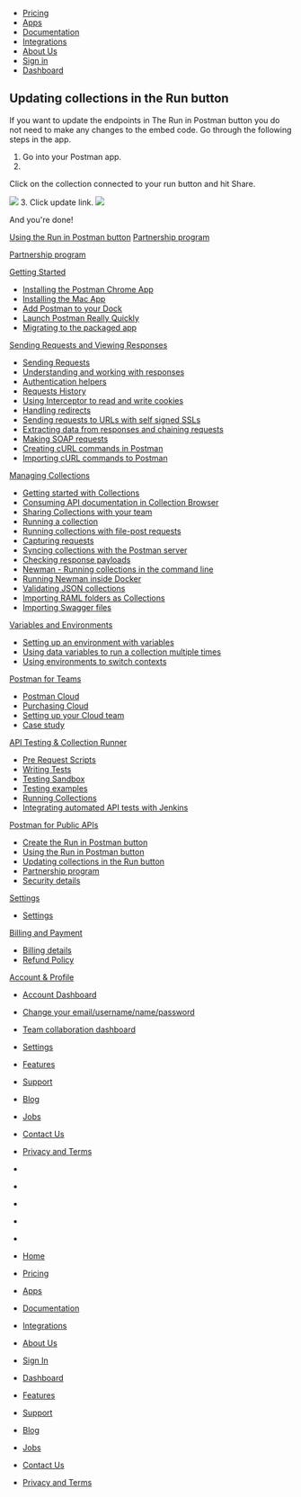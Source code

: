 [][0]

* [Pricing][1]
* [Apps][2]
* [Documentation][3]
* [Integrations][4]
* [About Us][5]
* [Sign in][6]
* [Dashboard][7]

## Updating collections in the Run button

If you want to update the endpoints in The Run in Postman button you do not need to make any changes to the embed code. Go through the following steps in the app.

1. Go into your Postman app.
2. 
Click on the collection connected to your run button and hit Share.

![](https://www.getpostman.com/img/v1/docs/run_button/run_button_1.png)
3. 
Click update link.
![](https://www.getpostman.com/img/v1/docs/update_run_button/update_run_button_2.png)

And you're done!

[Using the Run in Postman button][8]
[Partnership program][9]

[Partnership program][9]

[Getting Started][10]

* [Installing the Postman Chrome App
][11]
* [Installing the Mac App
][12]
* [Add Postman to your Dock
][13]
* [Launch Postman Really Quickly
][14]
* [Migrating to the packaged app
][15]

[Sending Requests and Viewing Responses][16]

* [Sending Requests
][17]
* [Understanding and working with responses
][18]
* [Authentication helpers
][19]
* [Requests History 
][20]
* [Using Interceptor to read and write cookies
][21]
* [Handling redirects
][22]
* [Sending requests to URLs with self signed SSLs
][23]
* [Extracting data from responses and chaining requests
][24]
* [Making SOAP requests
][25]
* [Creating cURL commands in Postman
][26]
* [Importing cURL commands to Postman
][27]

[Managing Collections][28]

* [Getting started with Collections
][29]
* [Consuming API documentation in Collection Browser
][30]
* [Sharing Collections with your team
][31]
* [Running a collection
][32]
* [Running collections with file-post requests
][33]
* [Capturing requests
][34]
* [Syncing collections with the Postman server
][35]
* [Checking response payloads
][36]
* [Newman - Running collections in the command line 
][37]
* [Running Newman inside Docker
][38]
* [Validating JSON collections
][39]
* [Importing RAML folders as Collections
][40]
* [Importing Swagger files
][41]

[Variables and Environments][42]

* [Setting up an environment with variables
][43]
* [Using data variables to run a collection multiple times
][44]
* [Using environments to switch contexts
][45]

[Postman for Teams][46]

* [Postman Cloud
][47]
* [Purchasing Cloud
][48]
* [Setting up your Cloud team
][49]
* [Case study
][50]

[API Testing & Collection Runner][51]

* [Pre Request Scripts
][52]
* [Writing Tests
][53]
* [Testing Sandbox
][54]
* [Testing examples
][55]
* [Running Collections
][56]
* [Integrating automated API tests with Jenkins
][57]

[Postman for Public APIs][58]

* [Create the Run in Postman button
][59]
* [Using the Run in Postman button
][8]
* [Updating collections in the Run button
][60]
* [Partnership program
][9]
* [Security details
][61]

[Settings][62]

* [Settings
][63]

[Billing and Payment][64]

* [Billing details
][65]
* [Refund Policy
][66]

[Account & Profile][67]

* [Account Dashboard
][68]
* [Change your email/username/name/password
][69]
* [Team collaboration dashboard
][70]
* [Settings
][63]

* [Features][71]
* [Support][72]
* [Blog][73]
* [Jobs][74]
* [Contact Us][75]
* [Privacy and Terms][76]

* [][77]
* [][78]
* [][79]
* [][80]
* [][81]

* [Home][0]
* [Pricing][1]
* [Apps][2]
* [Documentation][3]
* [Integrations][4]
* [About Us][5]
* [Sign In][6]
* [Dashboard][7]

* [Features][71]
* [Support][72]
* [Blog][73]
* [Jobs][74]
* [Contact Us][75]
* [Privacy and Terms][76]


[0]: /
[1]: /pricing
[2]: /apps
[3]: /docs/
[4]: /integrations
[5]: /about-us
[6]: https://app.getpostman.com/signup?redirect=web
[7]: https://app.getpostman.com/
[8]: /docs/run_button_ux
[9]: /docs/run_partner_prog
[10]: #collapse-0
[11]: /docs/introduction
[12]: /docs/install_mac
[13]: /docs/launch
[14]: /docs/launch_chrome_quickly
[15]: /docs/migration
[16]: #collapse-1
[17]: /docs/requests
[18]: /docs/responses
[19]: /docs/helpers
[20]: /docs/history
[21]: /docs/interceptor_cookies
[22]: /docs/handling_redirects
[23]: /docs/self_signed_certs
[24]: /docs/chaining_requests
[25]: /docs/soap_requests
[26]: /docs/creating_curl
[27]: /docs/importing_curl
[28]: #collapse-2
[29]: /docs/collections
[30]: /docs/consuming_api_documentation
[31]: /docs/sharing
[32]: /docs/running_collections
[33]: /docs/run_file_post_requests
[34]: /docs/capture
[35]: /docs/sync_overview
[36]: /docs/checking_payload_responses
[37]: /docs/newman_intro
[38]: /docs/newman_in_docker
[39]: /docs/validating_json_collections
[40]: /docs/importing_folders
[41]: /docs/importing_swagger
[42]: #collapse-3
[43]: /docs/environments
[44]: /docs/multiple_instances
[45]: /docs/test_multi_environments
[46]: #collapse-4
[47]: /docs/cloud
[48]: /docs/buying_cloud
[49]: /docs/cloud_team_setup
[50]: http://blog.getpostman.com/2015/12/10/belong-keeps-its-architecture-in-order-with-postman/
[51]: #collapse-5
[52]: /docs/pre_request_scripts
[53]: /docs/writing_tests
[54]: /docs/sandbox
[55]: /docs/testing_examples
[56]: /docs/running_collections-1
[57]: /docs/integrating_with_jenkins
[58]: #collapse-6
[59]: /docs/run_button
[60]: /docs/update_run_button
[61]: /docs/run_security
[62]: #collapse-7
[63]: /docs/settings
[64]: #collapse-8
[65]: /docs/billing_details
[66]: /refunds
[67]: #collapse-9
[68]: /dashboard
[69]: /dashboard/edit#
[70]: /dashboard/teams
[71]: /apps#changelog
[72]: /support
[73]: http://blog.getpostman.com
[74]: /jobs/
[75]: /contact-us
[76]: /licenses/privacy
[77]: https://twitter.com/postmanclient
[78]: https://www.facebook.com/getpostman
[79]: http://blog.getpostman.com/
[80]: https://plus.google.com/+Getpostman
[81]: https://github.com/postmanlabs
